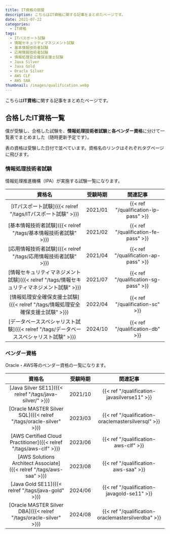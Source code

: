 ```yaml
---
title: IT資格の部屋
description: こちらはIT資格に関する記事をまとめたページです。
date: 2021-07-22
categories: 
  - IT資格
tags: 
  - ITパスポート試験
  - 情報セキュリティマネジメント試験
  - 基本情報技術者試験
  - 応用情報技術者試験
  - 情報処理安全確保支援士試験
  - Java Silver
  - Java Gold
  - Oracle Silver
  - AWS CLF
  - AWS SAA
thumbnail: /images/qualification.webp
---
```


こちらは**IT資格**に関する記事をまとめたページです。

<!--more-->

## 合格したIT資格一覧

僕が受験し、合格した試験を、**情報処理技術者試験**と**各ベンダー資格**に分けて一覧表でまとめました（随時更新予定です）。

表の資格は受験した日付で並べています。資格名のリンクはそれぞれタグページに飛びます。

### 情報処理技術者試験

情報処理推進機構（IPA）が実施する試験一覧になります。

|資格名|受験時期|関連記事|
| :---: | :---: | :---: |
|[ITパスポート試験]({{< relref  "/tags/ITパスポート試験" >}})|2021/01|{{< ref "/qualification-ip-pass" >}}|
|[基本情報技術者試験]({{< relref  "/tags/基本情報技術者試験" >}})|2021/02|{{< ref "/qualification-fe-pass" >}}|
|[応用情報技術者試験]({{< relref  "/tags/応用情報技術者試験" >}})|2021/04|{{< ref "/qualification-ap-pass" >}}|
|[情報セキュリティマネジメント試験]({{< relref  "/tags/情報セキュリティマネジメント試験" >}})|2021/07|{{< ref "/qualification-sg-pass" >}}|
|[情報処理安全確保支援士試験]({{< relref  "/tags/情報処理安全確保支援士試験" >}})|2022/04|{{< ref "/qualification-sc" >}}|
|[データベーススペシャリスト試験]({{< relref  "/tags/データベーススペシャリスト試験" >}})|2024/10|{{< ref "/qualification-db" >}}|

### ベンダー資格

Oracle・AWS等のベンダー資格の一覧になります。

|資格名|受験時期|関連記事|
| :---: | :---: | :---: |
|[Java Silver SE11]({{< relref  "/tags/java-silver/" >}})|2021/10|{{< ref "/qualification-javasilverse11" >}}|
|[Oracle MASTER Silver SQL]({{< relref  "/tags/oracle-silver" >}})|2023/03|{{< ref "/qualification-oraclemastersilversql" >}}|
|[AWS Certified Cloud Practitioner]({{< relref  "/tags/aws-clf" >}})|2023/06|{{< ref "/qualification-aws-clf" >}}|
|[AWS Solutions Architect Associate]({{< relref  "/tags/aws-saa" >}})|2023/08|{{< ref "/qualification-aws-saa" >}}|
|[Java Gold SE11]({{< relref  "/tags/java-gold" >}})|2024/06|{{< ref "/qualification-javagold-se11" >}}|
|[Oracle MASTER Silver DBA]({{< relref  "/tags/oracle-silver" >}})|2024/08|{{< ref "/qualification-oraclemastersilverdba" >}}|